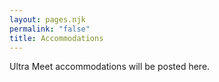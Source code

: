 ```yaml
---
layout: pages.njk
permalink: "false"
title: Accommodations
---
```

Ultra Meet accommodations will be posted here.